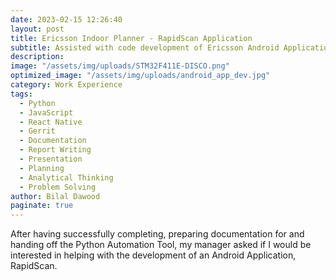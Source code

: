 ```yaml
---
date: 2023-02-15 12:26:40
layout: post
title: Ericsson Indoor Planner - RapidScan Application
subtitle: Assisted with code development of Ericsson Android Application
description: 
image: "/assets/img/uploads/STM32F411E-DISCO.png"
optimized_image: "/assets/img/uploads/android_app_dev.jpg"
category: Work Experience
tags:
  - Python
  - JavaScript
  - React Native
  - Gerrit
  - Documentation
  - Report Writing
  - Presentation
  - Planning
  - Analytical Thinking
  - Problem Solving
author: Bilal Dawood
paginate: true
---
```


After having successfully completing, preparing documentation for and handing off the Python Automation Tool, my manager asked if I would be interested in helping with the development of an Android Application, RapidScan. 